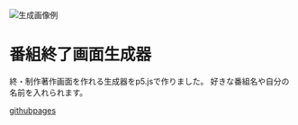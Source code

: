 ![生成画像例](https://github.com/miyazaki-yuko/syuryoImageGenerator/blob/images/end.png)
# 番組終了画面生成器
終・制作著作画面を作れる生成器をp5.jsで作りました。
好きな番組名や自分の名前を入れられます。


[githubpages](https://miyazaki-yuko.github.io/syuryoImageGenerator/)